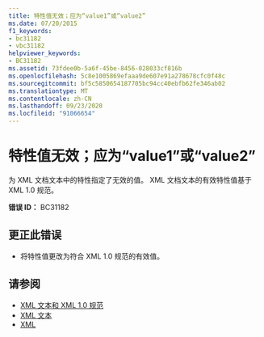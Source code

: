 ```yaml
---
title: 特性值无效；应为“value1”或“value2”
ms.date: 07/20/2015
f1_keywords:
- bc31182
- vbc31182
helpviewer_keywords:
- BC31182
ms.assetid: 73fdee0b-5a6f-45be-8456-028033cf816b
ms.openlocfilehash: 5c8e1005869efaaa9de607e91a278678cfc0f48c
ms.sourcegitcommit: bf5c5850654187705bc94cc40ebfb62fe346ab02
ms.translationtype: MT
ms.contentlocale: zh-CN
ms.lasthandoff: 09/23/2020
ms.locfileid: "91066654"
---
```

# <a name="attribute-value-is-not-valid-expecting-value1-or-value2"></a>特性值无效；应为“value1”或“value2”

为 XML 文档文本中的特性指定了无效的值。 XML 文档文本的有效特性值基于 XML 1.0 规范。  
  
 **错误 ID：** BC31182  
  
## <a name="to-correct-this-error"></a>更正此错误  
  
- 将特性值更改为符合 XML 1.0 规范的有效值。  
  
## <a name="see-also"></a>请参阅

- [XML 文本和 XML 1.0 规范](../programming-guide/language-features/xml/xml-literals-and-the-xml-1-0-specification.md)
- [XML 文本](../language-reference/xml-literals/index.md)
- [XML](../programming-guide/language-features/xml/index.md)
